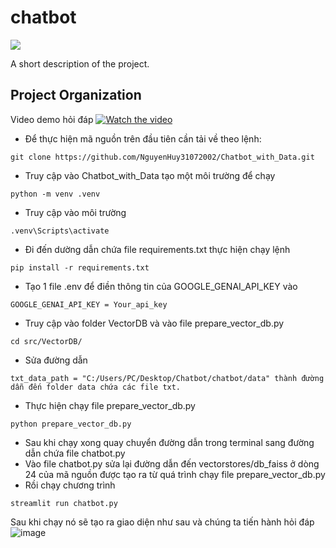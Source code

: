 # chatbot

<a target="_blank" href="https://cookiecutter-data-science.drivendata.org/">
    <img src="https://img.shields.io/badge/CCDS-Project%20template-328F97?logo=cookiecutter" />
</a>

A short description of the project.

## Project Organization
Video demo hỏi đáp 
[![Watch the video](https://img.youtube.com/vi/sNtAHX77O5g/0.jpg)](https://www.youtube.com/watch?v=sNtAHX77O5g)


 - Để thực hiện mã nguồn trên đầu tiên cần tải về theo lệnh:
```
git clone https://github.com/NguyenHuy31072002/Chatbot_with_Data.git
```
- Truy cập vào Chatbot_with_Data tạo một môi trường để chạy
```
python -m venv .venv
```
- Truy cập vào môi trường
```
.venv\Scripts\activate
```
- Đi đến dường dẫn chứa file requirements.txt thực hiện chạy lệnh
```
pip install -r requirements.txt
```
- Tạo 1 file .env để điền thông tin của GOOGLE_GENAI_API_KEY vào
```
GOOGLE_GENAI_API_KEY = Your_api_key
```
- Truy cập vào folder VectorDB và vào file prepare_vector_db.py
```
cd src/VectorDB/
```
- Sửa đường dẫn 
```
txt_data_path = "C:/Users/PC/Desktop/Chatbot/chatbot/data" thành đường dẫn đến folder data chứa các file txt.
```
- Thực hiện chạy file prepare_vector_db.py
```
python prepare_vector_db.py
```
- Sau khi chạy xong quay chuyển đường dẫn trong terminal sang đường dẫn chứa file chatbot.py
- Vào file chatbot.py sửa lại đường dẫn đến vectorstores/db_faiss ở dòng 24 của mã nguồn được tạo ra từ quá trình chạy file prepare_vector_db.py
- Rồi chạy chương trình
```
streamlit run chatbot.py
```
Sau khi chạy nó sẽ tạo ra giao diện như sau và chúng ta tiến hành hỏi đáp
![image](https://github.com/user-attachments/assets/017addac-dfc3-4882-914d-f40ef06621ba)





